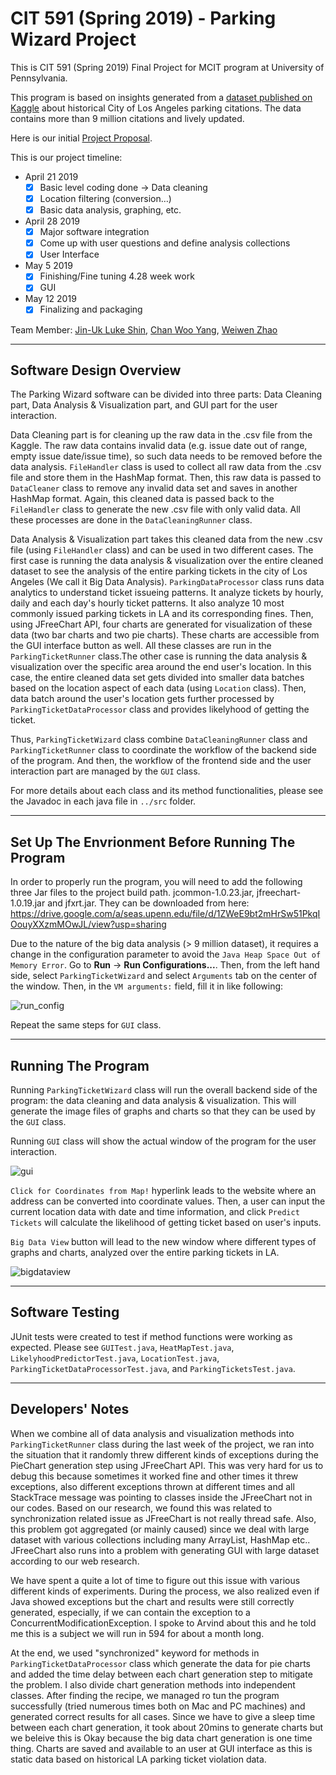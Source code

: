 # CIT 591 (Spring 2019) - Parking Wizard Project

This is CIT 591 (Spring 2019) Final Project for MCIT program at University of Pennsylvania.

This program is based on insights generated from a [dataset published on Kaggle](https://www.kaggle.com/cityofLA/los-angeles-parking-citations) about
historical City of Los Angeles parking citations. The data contains more than 9 million citations
and lively updated.

Here is our initial [Project Proposal](https://drive.google.com/a/seas.upenn.edu/file/d/1B0v8sF-ZCAvBWlpojwkA7Xn3dThQWnpf/view?usp=sharing).

This is our project timeline:
*	April 21 2019 
	* [x]	Basic level coding done -> Data cleaning
	* [x]	Location filtering (conversion…)
	* [x]	Basic data analysis, graphing, etc.
*	April 28 2019
	* [x]	Major software integration
	* [x]	Come up with user questions and define analysis collections
	* [x]	User Interface
*	May 5 2019
	* [x]	Finishing/Fine tuning 4.28 week work
	* [x]	GUI
*	May 12 2019
	* [x]	Finalizing and packaging

Team Member: [Jin-Uk Luke Shin](https://github.com/jinukshin), [Chan Woo Yang](https://github.com/chanwooyang), [Weiwen Zhao](https://github.com/weiwenz33)

*******

## Software Design Overview

The Parking Wizard software can be divided into three parts: Data Cleaning part, Data Analysis & Visualization part, and GUI part for the user interaction.

Data Cleaning part is for cleaning up the raw data in the .csv file from the Kaggle. The raw data contains invalid data (e.g. issue date out of range, empty issue date/issue time), so such data needs to be removed before the data analysis. `FileHandler` class is used to collect all raw data from the .csv file and store them in the HashMap format. Then, this raw data is passed to `DataCleaner` class to remove any invalid data set and saves in another HashMap format. Again, this cleaned data is passed back to the `FileHandler` class to generate the new .csv file with only valid data. All these processes are done in the `DataCleaningRunner` class.

Data Analysis & Visualization part takes this cleaned data from the new .csv file (using `FileHandler` class) and can be used in two different cases. The first case is running the data analysis & visualization over the entire cleaned dataset to see the analysis of the entire parking tickets in the city of Los Angeles (We call it Big Data Analysis). `ParkingDataProcessor` class runs data analytics to understand ticket issueing patterns. It analyze tickets by hourly, daily and each day's hourly ticket patterns. It also analyze 10 most commonly issued parking tickets in LA and its corresponding fines. Then, using JFreeChart API, four charts are generated for visualization of these data (two bar charts and two pie charts). These charts are accessible from the GUI interface button as well. All these classes are run in the `ParkingTicketRunner` class.The other case is running the data analysis & visualization over the specific area around the end user's location. In this case, the entire cleaned data set gets divided into smaller data batches based on the location aspect of each data (using `Location` class). Then, data batch around the user's location gets further processed by `ParkingTicketDataProcessor` class and provides likelyhood of getting the ticket.

Thus, `ParkingTicketWizard` class combine `DataCleaningRunner` class and `ParkingTicketRunner` class to coordinate the workflow of the backend side of the program. And then, the workflow of the frontend side and the user interaction part are managed by the `GUI` class.

For more details about each class and its method functionalities, please see the Javadoc in each java file in `../src` folder.


********
[//]: # (Image References)

[run_config]: ./README_images/run_config.png "run_config"
[gui]: ./README_images/gui.png "gui"
[bigdataview]: ./README_images/bigdataview.png "bigdataview"

## Set Up The Envrionment Before Running The Program

In order to properly run the program, you will need to add the following three Jar files to the project build path. jcommon-1.0.23.jar, jfreechart-1.0.19.jar and jfxrt.jar.  They can be downloaded from here: https://drive.google.com/a/seas.upenn.edu/file/d/1ZWeE9bt2mHrSw51PkqIOouyXXzmMOwJL/view?usp=sharing


Due to the nature of the big data analysis (> 9 million dataset), it requires a change in the configuration parameter to avoid the `Java Heap Space Out of Memory Error`. Go to **Run** -> **Run Configurations...**. Then, from the left hand side, select `ParkingTicketWizard` and select `Arguments` tab on the center of the window. Then, in the `VM arguments:` field, fill it in like following:

![run_config][run_config]

Repeat the same steps for `GUI` class.

********

## Running The Program

Running `ParkingTicketWizard` class will run the overall backend side of the program: the data cleaning and data analysis & visualization. This will generate the image files of graphs and charts so that they can be used by the `GUI` class.

Running `GUI` class will show the actual window of the program for the user interaction.

![gui][gui]

`Click for Coordinates from Map!` hyperlink leads to the website where an address can be converted into coordinate values. Then, a user can input the current location data with date and time information, and click `Predict Tickets` will calculate the likelihood of getting ticket based on user's inputs.

`Big Data View` button will lead to the new window where different types of graphs and charts, analyzed over the entire parking tickets in LA. 

![bigdataview][bigdataview]

********

## Software Testing

JUnit tests were created to test if method functions were working as expected. Please see `GUITest.java`, `HeatMapTest.java`, `LikelyhoodPredictorTest.java`, `LocationTest.java`, `ParkingTicketDataProcessorTest.java`, and `ParkingTicketsTest.java`.

*********

## Developers' Notes

When we combine all of data analysis and visualization methods into `ParkingTicketRunner` class during the last week of the project, we ran into the situation that it randomly threw different kinds of exceptions during the PieChart generation step using JFreeChart API. This was very hard for us to debug this because sometimes it worked fine and other times it threw exceptions, also different exceptions thrown at different times and all StackTrace message was pointing to classes inside the JFreeChart not in our codes. Based on our research, we found this was related to synchronization related issue as JFreeChart is not really thread safe. Also, this problem got aggregated (or mainly caused) since we deal with large dataset with various collections including many ArrayList, HashMap etc.. JFreeChart also runs into a problem with generating GUI with large dataset according to our web research.  

We have spent a quite a lot of time to figure out this issue with various different kinds of experiments. During the process, we also realized even if Java showed exceptions but the chart and results were still correctly generated, especially, if we can contain the exception to a ConcurrentModificationException. I spoke to Arvind about this and he told me this is a subject we will run in 594 for about a month long.

At the end, we used "synchronized" keyword for methods in `ParkingTicketDataProcessor` class which generate the data for pie charts and added the time delay between each chart generation step to mitigate the problem. I also divide chart generation methods into independent classes. After finding the recipe, we managed ro tun the program successfully (tried numerous times both on Mac and PC machines) and generated correct results for all cases. Since we have to give a sleep time between each chart generation, it took about 20mins to generate charts but we beleive this is Okay because the big data chart generation is one time thing. Charts are saved and available to an user at GUI interface as this is static data based on historical LA parking ticket violation data. 

